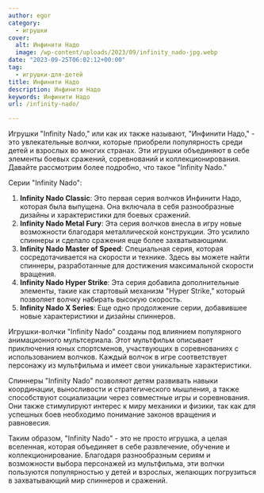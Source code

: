 ```yaml
---
author: egor
category:
  - игрушки
cover:
  alt: Инфинити Надо
  image: /wp-content/uploads/2023/09/infinity_nado-jpg.webp
date: "2023-09-25T06:02:12+00:00"
tag:
  - игрушки-для-детей
title: Инфинити Надо
description: Инфинити Надо
keywords: Инфинити Надо
url: /infinity-nado/

---
```

Игрушки "Infinity Nado," или как их также называют, "Инфинити Надо," - это увлекательные волчки, которые приобрели популярность среди детей и взрослых во многих странах. Эти игрушки объединяют в себе элементы боевых сражений, соревнований и коллекционирования. Давайте рассмотрим более подробно, что такое "Infinity Nado."

Серии "Infinity Nado":

1. **Infinity Nado Classic**: Это первая серия волчков Инфинити Надо, которая была выпущена. Она включала в себя разнообразные дизайны и характеристики для боевых сражений.
1. **Infinity Nado Metal Fury**: Эта серия волчков внесла в игру новые возможности благодаря металлической конструкции. Это усилило спиннеры и сделало сражения еще более захватывающими.
1. **Infinity Nado Master of Speed**: Специальная серия, которая сосредотачивается на скорости и технике. Здесь вы можете найти спиннеры, разработанные для достижения максимальной скорости вращения.
1. **Infinity Nado Hyper Strike**: Эта серия добавила дополнительные элементы, такие как стартовый механизм "Hyper Strike," который позволяет волчку набирать высокую скорость.
1. **Infinity Nado X Series**: Еще одно продолжение серии, добавившее новые характеристики и дизайны спиннеров.

Игрушки-волчки "Infinity Nado" созданы под влиянием популярного анимационного мультсериала. Этот мультфильм описывает приключения юных спортсменов, участвующих в соревнованиях с использованием волчков. Каждый волчок в игре соответствует персонажу из мультфильма и имеет свои уникальные характеристики.

Спиннеры "Infinity Nado" позволяют детям развивать навыки координации, выносливости и стратегического мышления, а также способствуют социализации через совместные игры и соревнования. Они также стимулируют интерес к миру механики и физики, так как для успешных боев необходимо понимание законов вращения и равновесия.

Таким образом, "Infinity Nado" - это не просто игрушка, а целая вселенная, которая объединяет в себе развлечение, обучение и коллекционирование. Благодаря разнообразным сериям и возможности выбора персонажей из мультфильма, эти волчки пользуются популярностью у детей и взрослых, желающих погрузиться в захватывающий мир спиннеров и сражений.
